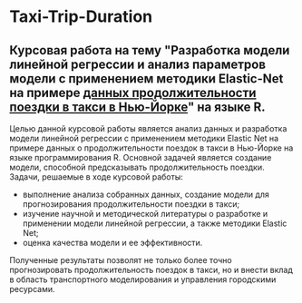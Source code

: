 # Taxi-Trip-Duration
## Курсовая работа на тему "Разработка модели линейной регрессии и анализ параметров модели с применением методики Elastic-Net на примере [данных продолжительности поездки в такси в Нью-Йорке](https://www.kaggle.com/datasets/yasserh/nyc-taxi-trip-duration/code)" на языке R. 

Целью данной курсовой работы является анализ данных и разработка модели линейной регрессии с применением методики Elastic Net на примере данных о продолжительности поездок в такси в Нью-Йорке на языке программирования R. Основной задачей является создание модели, способной предсказывать продолжительность поездки. Задачи, решаемые в ходе курсовой работы: 
* выполнение анализа собранных данных, создание модели для прогнозирования продолжительности поездки в такси;
* изучение научной и методической литературы о разработке и применении модели линейной регрессии, а также методики Elastic Net;
* оценка качества модели и ее эффективности.
 
Полученные результаты позволят не только более точно прогнозировать продолжительность поездок в такси, но и внести вклад в область транспортного моделирования и управления городскими ресурсами.


